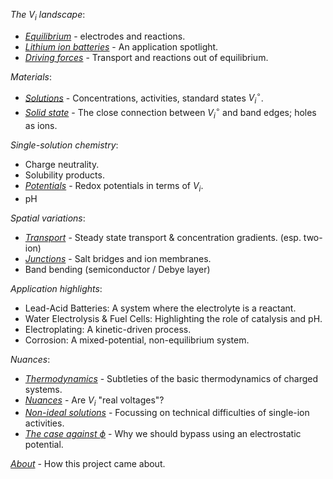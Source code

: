 
*The $V_i$ landscape*:

- [_Equilibrium_](/esbd/equilibrium/) - electrodes and reactions.
- [_Lithium ion batteries_](/esbd/lib/) - An application spotlight.
- [_Driving forces_](/esbd/drive/) - Transport and reactions out of equilibrium.

*Materials*:

- [_Solutions_](/esbd/solutions/) - Concentrations, activities, standard states $V^\circ_i$.
- [_Solid state_](/esbd/solidstate/) - The close connection between $V^\circ_i$ and band edges; holes as ions.

*Single-solution chemistry*:
- Charge neutrality.
- Solubility products.
- [_Potentials_](/esbd/potentials/) - Redox potentials in terms of $V_i$.
- pH

*Spatial variations*:
- [_Transport_](/esbd/transport2/) - Steady state transport & concentration gradients. (esp. two-ion)
- [_Junctions_](/esbd/junctions/) - Salt bridges and ion membranes.
- Band bending (semiconductor / Debye layer)

*Application highlights*:
- Lead-Acid Batteries: A system where the electrolyte is a reactant.
- Water Electrolysis & Fuel Cells: Highlighting the role of catalysis and pH.
- Electroplating: A kinetic-driven process.
- Corrosion: A mixed-potential, non-equilibrium system.

*Nuances*:

- [_Thermodynamics_](/esbd/thermodynamics) - Subtleties of the basic thermodynamics of charged systems.
- [_Nuances_](/esbd/nuances/) - Are $V_i$ "real voltages"?
- [_Non-ideal solutions_](/esbd/nonideal) - Focussing on technical difficulties of single-ion activities.
- [_The case against $\phi$_](/esbd/phi/) - Why we should bypass using an electrostatic potential.

[_About_](/esbd/about/) - How this project came about.
